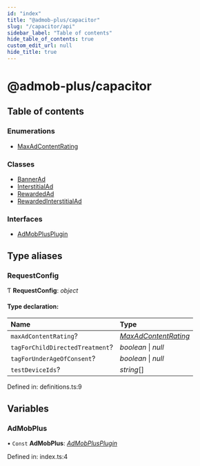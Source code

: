 ```yaml
---
id: "index"
title: "@admob-plus/capacitor"
slug: "/capacitor/api"
sidebar_label: "Table of contents"
hide_table_of_contents: true
custom_edit_url: null
hide_title: true
---
```


# @admob-plus/capacitor

## Table of contents

### Enumerations

- [MaxAdContentRating](enums/maxadcontentrating.md)

### Classes

- [BannerAd](classes/bannerad.md)
- [InterstitialAd](classes/interstitialad.md)
- [RewardedAd](classes/rewardedad.md)
- [RewardedInterstitialAd](classes/rewardedinterstitialad.md)

### Interfaces

- [AdMobPlusPlugin](interfaces/admobplusplugin.md)

## Type aliases

### RequestConfig

Ƭ **RequestConfig**: *object*

#### Type declaration:

Name | Type |
:------ | :------ |
`maxAdContentRating`? | [*MaxAdContentRating*](enums/maxadcontentrating.md) |
`tagForChildDirectedTreatment`? | *boolean* \| *null* |
`tagForUnderAgeOfConsent`? | *boolean* \| *null* |
`testDeviceIds`? | *string*[] |

Defined in: definitions.ts:9

## Variables

### AdMobPlus

• `Const` **AdMobPlus**: [*AdMobPlusPlugin*](interfaces/admobplusplugin.md)

Defined in: index.ts:4
